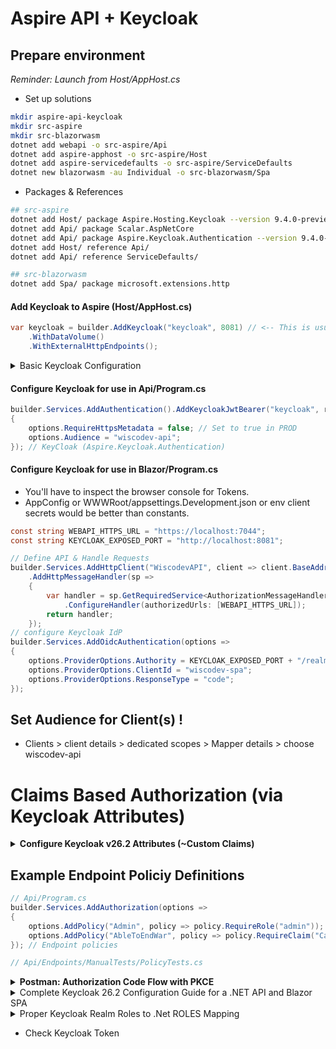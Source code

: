 # Aspire API + Keycloak 

## Prepare environment
*Reminder: Launch from Host/AppHost.cs*

- Set up solutions
```bash
mkdir aspire-api-keycloak
mkdir src-aspire
mkdir src-blazorwasm
dotnet add webapi -o src-aspire/Api
dotnet add aspire-apphost -o src-aspire/Host
dotnet add aspire-servicedefaults -o src-aspire/ServiceDefaults
dotnet new blazorwasm -au Individual -o src-blazorwasm/Spa
```

- Packages & References
```bash
## src-aspire
dotnet add Host/ package Aspire.Hosting.Keycloak --version 9.4.0-preview.1.25378.8
dotnet add Api/ package Scalar.AspNetCore
dotnet add Api/ package Aspire.Keycloak.Authentication --version 9.4.0-preview.1.25378.8 
dotnet add Host/ reference Api/
dotnet add Api/ reference ServiceDefaults/

## src-blazorwasm
dotnet add Spa/ package microsoft.extensions.http
```  

#### Add Keycloak to Aspire (Host/AppHost.cs)
```csharp
var keycloak = builder.AddKeycloak("keycloak", 8081) // <-- This is usually 8080
    .WithDataVolume()
    .WithExternalHttpEndpoints();
```

<details><summary>Basic Keycloak Configuration</summary>  

## Configure Keycloak Instance 
- Ensure Docker is running
- Launch Aspire project
- View keycloak details, scroll down to get default Keycloak credentials
  - KC_BOOTSTRAP_ADMIN_USERNAME : admin
  - KC_BOOTSTRAP_ADMIN_PASSWORD : `QtScMU_s6K7UBfv}KT0N*d`
- Login with admin credentials
- Create new realm `wiscodev` 

###  Keycloak API Client (resource server)
- Create Client
  - General Settings
    - client type: OpenID Connect
    - clientID: `wiscodev-api` 
    - *Remaining fields are optional*
  - Capability Config *(Note: if client authentication is off, it is a public client)*
    - Client authentication & authorization: both off
    - Authentication flow: **un**check all boxes
  - Login Settings
    - All blank
- Client Scopes (from left hand side bar, below clients)
  - Create client scopes (noun:verb || resource:action || namespace:resource:action)
    - **Note:** *The generated `-dedicated` scope is more appropriate for service accounts or rudimentary single-client setups.
    - *Reminder:* Ensure 'include in token scope' is **on**
      - `wiscodev:tests:read`
      - `wiscodev:tests:write`
    - For each scope, click on 'Mappers' tab > 'Configure a new mapper' > select 'Audience'
      - Type: Audience
      - Name `Wiscodev API Developers`
      - Included Client Audience: `wiscodev-api`
      - Leave the rest as default
        - Add to ID token: off
        - Add to access token: ON
        - add to lightweight access token: off
        - Add to token introspection: ON


### Keycloak Blazor SPA Client (resource consumer)
- Create Client
  - General Settings
    - client type: OpenID Connect
    - clientID: `wiscodev-spa`
    - *Remaining fields are optional*
  - Compatibility Config
    - Client authentication & authorization: both off
    - *Check* the box for `Standard flow`, all the others are **un**checked
  - Login Settings
    - Valid redirect URIs: `https://localhost:7059/authentication/login-callback`
    - Valid post logout redirect URIs: `https://localhost:7059/authentication/logout-callback`
    - The rest can be left blank, 'Web origins' will be automatically populated later.
    - click `Client scopes` tab
      - Check the boxes for the two scopes defined earlier and click [Add] > Optional

</details>  


#### Configure Keycloak for use in Api/Program.cs
```csharp
builder.Services.AddAuthentication().AddKeycloakJwtBearer("keycloak", realm: "wiscodev", options =>
{
    options.RequireHttpsMetadata = false; // Set to true in PROD
    options.Audience = "wiscodev-api";
}); // KeyCloak (Aspire.Keycloak.Authentication)
```

#### Configure Keycloak for use in Blazor/Program.cs
- You'll have to inspect the browser console for Tokens. 
- AppConfig or WWWRoot/appsettings.Development.json or env client secrets would be better than constants.
```csharp
const string WEBAPI_HTTPS_URL = "https://localhost:7044";
const string KEYCLOAK_EXPOSED_PORT = "http://localhost:8081";

// Define API & Handle Requests
builder.Services.AddHttpClient("WiscodevAPI", client => client.BaseAddress = new Uri(WEBAPI_HTTPS_URL))
    .AddHttpMessageHandler(sp =>
    {
        var handler = sp.GetRequiredService<AuthorizationMessageHandler>()
            .ConfigureHandler(authorizedUrls: [WEBAPI_HTTPS_URL]); 
        return handler;
    });
// configure Keycloak IdP
builder.Services.AddOidcAuthentication(options =>
{
    options.ProviderOptions.Authority = KEYCLOAK_EXPOSED_PORT + "/realms/wiscodev";
    options.ProviderOptions.ClientId = "wiscodev-spa";
    options.ProviderOptions.ResponseType = "code";
});
```

## Set Audience for Client(s) !
- Clients > client details > dedicated scopes > Mapper details > choose wiscodev-api

# Claims Based Authorization (via Keycloak Attributes)
<details>
  <summary><strong>Configure Keycloak v26.2 Attributes (~Custom Claims)</strong></summary>

  ### 1. Define the Attribute in the User Profile Schema
  This makes the attribute available across the realm.

  1.  Go to **Realm Settings** -> **User profile** tab.
  2.  Click **Create attribute**.
  3.  Fill out the form:
      *   **Attribute[Name]:** `CanCreateWhirledPeas` (Machine-readable name for your API/mappers).
      *   **Display name:** `Can create whirled peas` (Friendly label for the UI).
      *   **Enabled when:** `Always`.
      *   **Required:** `off`.
      *   **Permissions -> Who can view?:** `Admin only`.
      *   **Permissions -> Who can edit?:** `Admin only`.
  4.  Click **Save**. Repeat for other custom claims.

  ### 2. Map User Attribute to the Token
  This ensures the attribute is included in the JWT when a user logs in.

  > **TLDR;** @ Keycloak > Realm > Clients >  Client Scopes > *profile* > Mappers > Add Mapper > User Attribute


  1.  Click the **Client Scopes** tab.
  2.  Click the **`profile`** scope in the list. (will be hyperlinked, if not you're in the wrong view)
  3.  On the `profile` scope's page, click its **Mappers** tab.
  4.  Click **Add mapper** {by configuration / configure a new mapper... depends on prior config}.
  > Steps won't be a 100% match if you have a `-dedicated` client, they're similar though :exclamation: TODO: *clean-up docs*
  5.  Select **By configuration** -> **User Attribute** : *Map a custom user attribute to a token claim*.
  6.  Fill out the form:
      *   **Name:** `CanCreateWhirledPeas` (A descriptive name for this mapper).
      *   **User Attribute:** `CanCreateWhirledPeas` (dropdown to the key from the user profile schema).
      *   **Token Claim Name:** `CanCreateWhirledPeas` (The name of the claim in the JWT).
      *   **Claim JSON Type:** `boolean`
      *   **Add to access token, add to ID token, add to userinfo, add to token introspection:** **ON**
        - The rest are off
  7.  Click **Save**.

  ### 3. Edit the Attribute for a Specific User
  Now you can grant the permission to a user.

  1.  Go to **Users** and select the user to edit.
  2.  On the user's **Details** tab, you will see a new field with the display name you created (e.g., "Can Delete Quote").
  3.  Enter the value (e.g., `true`) and click **Save**.

</details>


## Example Endpoint Policiy Definitions
```csharp
// Api/Program.cs
builder.Services.AddAuthorization(options =>
{
    options.AddPolicy("Admin", policy => policy.RequireRole("admin"));
    options.AddPolicy("AbleToEndWar", policy => policy.RequireClaim("CanCreateWhirledPeas", "true"));
}); // Endpoint policies

// Api/Endpoints/ManualTests/PolicyTests.cs

```


<details>
  <summary><strong>Postman: Authorization Code Flow with PKCE</strong></summary>

  **Notes:**
  - Configure web origins in Keycloak to prevent CORS issues with tools like Scalar. Ex: `https://localhost:7114`

  #### Step 1: Configure Your Keycloak Client for Postman

  First, you need to tell Keycloak about Postman by configuring a client that is allowed to use this flow.

  1.  **Navigate to your Keycloak Realm** and go to **Clients**.
  2.  Create a new client (e.g., `wiscodev-postman`).
  3.  **Ensure Client authentication is OFF**. This configures it as a `public` client, which is correct for a tool like Postman.
  4.  In the client settings, ensure:
      *   **Standard flow:** Must be **ON** / checked.
  5.  **Set the Valid redirect URI:** This is the most critical step. Add the official Postman callback URL:
      *   `https://oauth.pstmn.io/v1/callback`
  6.  **Enable PKCE:** From client details, click **Advanced** tab, scroll down to *Advanced settings* and set **PKCE Code Challenge Method** to **S256**.
  7.  **Save** your client configuration.

  #### Step 2: Configure Authorization in Postman

  Now, configure the authorization settings for your Postman request or collection.

  1.  Go to the **Authorization** tab.
  2.  Select **Type:** **OAuth 2.0**.
  3.  Under **Configure New Token**, fill out the form:
      *   **Grant Type:** **Authorization Code (With PKCE)**.
      *   **Callback URL:** Postman populates this automatically. Check "Authorize using browser". It must match the URL you entered in Keycloak.
      *   **Auth URL:** `https://YOUR_KEYCLOAK_DOMAIN/realms/YOUR_REALM/protocol/openid-connect/auth`
      *   **Access Token URL:** `https://YOUR_KEYCLOAK_DOMAIN/realms/YOUR_REALM/protocol/openid-connect/token`
      *   **Client ID:** The Client ID you set in Keycloak (e.g., `wiscodev-postman`).
      *   **Client Secret:** **Leave this blank.**
      *   **Code Challenge Method:** **SHA-256**.
      *   **Scope:** `openid profile email`
      *   **State:** Leave blank (Postman will generate one).

  #### Step 3: Get the Token

  1.  Click the **Get New Access Token** button.
  2.  A browser window will open to your Keycloak login page. Log in with a user's credentials.
  3.  After login, Keycloak redirects back to Postman, which automatically completes the flow.
  4.  A new window will show the `Access Token`. Click **Use Token**.

  Postman will now automatically add the JWT to the `Authorization` header of your requests as a Bearer token.

```bash
# Get a realm's users:
{{keycloakHostUrl}}/admin/realms/{{realm}}/users
```

</details>

<details><summary>Complete Keycloak 26.2 Configuration Guide for a .NET API and Blazor SPA</summary>


## Complete Keycloak 26.2 Configuration Guide for a .NET API and Blazor SPA

This guide walks through the entire process of setting up a new Keycloak realm to provide authentication and authorization for a distributed system consisting of:
*   A **.NET 9 Web API** (the Resource Server).
*   A **standalone Blazor WebAssembly App** (the SPA Client).

We will use a placeholder name of **"wiscodev"** for the project.

### Section 1: Create the New Realm

This is the top-level container for all your users, clients, and roles.

1.  Log in to your Keycloak Admin Console.
2.  Hover over the realm name in the top-left corner (initially "master") and click **Create Realm**.
3.  **Realm name:** `wiscodev`.
4.  Click **Create**. You will be automatically switched into the new `wiscodev` realm.

### Section 2: Create Hierarchical Realm Roles

These are the business-level roles. We will create them with inheritance (composition) so that higher roles automatically get the permissions of lower ones.

1.  From the left menu, select **Realm Roles**.
2.  Click **Create role**.
    *   **Role name:** `guest`. Click **Save**.
3.  Click **Create role** again.
    *   **Role name:** `user`. Click **Save**.
4.  Click on the newly created `user` role.
    *   Go to the **Associated roles** tab.
    *   In the "Filter by realm roles" box, find and select `guest`.
    *   Click **Add selected**. The `user` role now inherits from `guest`.
5.  Repeat this process for `admin` (inheriting from `user`) and `systemadmin` (inheriting from `admin`).

**Result:** You have a role hierarchy: `guest` -> `user` -> `admin` -> `systemadmin`.

### Section 3: Create Nested Groups and Map Roles

Groups are used to manage users. The group hierarchy will mirror the role hierarchy to enable attribute inheritance.

1.  From the left menu, select **Groups**.
2.  Click **Create group**.
    *   **Name:** `guests`. Click **Create**.
3.  Click on the new `guests` group, go to the **Role Mappings** tab, and assign the `guest` realm role.
4.  Go back to the main **Groups** page. **Select the `guests` group** from the list.
5.  With `guests` selected, click **Create group** to create a child group.
    *   **Name:** `users`. Click **Create**.
6.  Click on the new `users` child group, go to **Role Mappings**, and assign the `user` realm role.
7.  Repeat this process, always selecting the parent group first before creating the child:
    *   Create `admins` as a child of `users` and map the `admin` role to it.
    *   Create `systemadmins` as a child of `admins` and map the `systemadmin` role to it.

**Result:** You have a group hierarchy that mirrors your role hierarchy.

### Section 4: Assign Granular Permissions as Group Attributes

This is the source of truth for your fine-grained claims.

1.  Navigate to **Groups**.
2.  Select the **`guests`** group, go to the **Attributes** tab, and add:
    *   **Key:** `CanReadQuote`
    *   **Value:** `true`
    *   Click **Save**.
3.  Select the **`users`** group, go to the **Attributes** tab, and add:
    *   **Key:** `CanCreateQuote`
    *   **Value:** `true`
    *   Click **Save**.
4.  Select the **`admins`** group, go to the **Attributes** tab, and add:
    *   **Key:** `CanDeleteQuote`
    *   **Value:** `true`
    *   Click **Save**.

**Result:** A user placed in the `admins` group will now inherit all three attributes from its parent chain.

### Section 5: Configure the Clients

You need two separate clients: one to represent the API and one for the Blazor app.

#### A. The Web API Client (`wiscodev-api`)

This client exists almost exclusively to be an **audience**. It is a passive resource server.

1.  Navigate to **Clients** and click **Create client**.
2.  **Client ID:** `wiscodev-api`. Click **Next**.
3.  On the "Capability config" screen, **leave all toggles OFF**.
    *   `Client authentication`: **OFF**.
    *   All authorization flows should be disabled.
4.  Click **Save**. That's it. This client is done.

#### B. The Blazor SPA Client (`wiscodev-spa`)

This is the active public client that will initiate logins.

1.  Navigate to **Clients** and click **Create client**.
2.  **Client ID:** `wiscodev-spa`. Click **Next**.
3.  **Capability config:**
    *   `Client authentication`: **OFF** (This makes it a public client).
    *   `Standard flow`: **ON** (This enables the OIDC Authorization Code Flow).
    *   Leave all other flows disabled.
4.  Click **Next**.
5.  **Login settings:**
    *   **Valid redirect URIs:** `http://localhost:5000/authentication/login-callback` (Replace port if necessary). Add any other production URLs later.
    *   **Web origins:** `http://localhost:5000`. This is crucial for preventing CORS errors.
6.  Click **Save**.
7.  After saving, go to the **Advanced** tab of the `wiscodev-spa` client.
8.  Set **PKCE Code Challenge Method** to `S256`.
9.  Click **Save**.

### Section 6: Configure Mappers (The Bridge)

This is the final and most important step, where you configure what goes inside the JWT.

#### A. Flatten Realm Roles for .NET Compatibility

1.  From the main menu, go to **Client Scopes**.
2.  Click on the built-in scope named **`roles`**.
3.  Go to the **Mappers** tab.
4.  Click on the mapper named `realm roles`.
5.  Change the **Token Claim Name** from `realm_access.roles` to simply **`roles`**.
6.  Turn **Add to ID token** to **ON**. (The Blazor app needs this to see roles).
7.  Ensure **Add to access token** is also **ON**.
8.  Click **Save**.

#### B. Configure Mappers for the SPA Client

These mappers will be added to the SPA's dedicated scope to ensure they only apply when logging in through this client.

1.  Navigate to **Clients** -> **`wiscodev-spa`** -> **Client Scopes** tab.
2.  Click on the scope named **`wiscodev-spa-dedicated`**.
3.  Click the **Add Mapper** button.

**Mapper 1: Add API Audience (`aud`)**
1.  Click **Add mapper** -> **By configuration** -> **Audience**.
2.  **Name:** `api-audience`.
3.  **Included Client Audience:** Select `wiscodev-api` from the dropdown.
4.  **Add to access token:** **ON**.
5.  Click **Save**.

**Mapper 2: Map Group Attributes to Claims**
You must create one mapper for each permission attribute.

1.  Click **Add mapper** -> **By configuration** -> **User Attribute**.
2.  Configure for `CanReadQuote`:
    *   **Name:** `CanReadQuote`
    *   **User Attribute:** `CanReadQuote`
    *   **Token Claim Name:** `CanReadQuote`
    *   **Claim JSON Type:** `boolean`
    *   **Add to access token:** **ON**
3.  Click **Save**.
4.  **Repeat this process**, creating two more `User Attribute` mappers for `CanCreateQuote` and `CanDeleteQuote`.

---

### Verification

Your Keycloak realm is now fully configured. To verify, create a test user and add them to the `admins` group. Use the Postman or Scalar flow for the `wiscodev-spa` client to get an access token. Decode the JWT using a tool like [jwt.io](https://jwt.io).

The decoded payload should contain:

```json
{
  ...
  "aud": [
    "wiscodev-api",
    "account"
  ],
  "roles": [
    "guest",
    "user",
    "admin"
  ],
  "CanReadQuote": true,
  "CanCreateQuote": true,
  "CanDeleteQuote": true,
  ...
}
```

This token is now perfectly formed for consumption by both your Blazor SPA (which will use the `roles` claim) and your .NET API (which will use the `aud` and granular `Can...` claims).

</details>


<details><summary>Proper Keycloak Realm Roles to .Net ROLES Mapping</summary>

Correct Keycloak UI Path for Realm Roles → Top-Level role Claim
1. You want your realm roles to appear as a top-level claim (role) in the JWT.
2. Realm roles are defined at the realm level (not client roles).
(Can also map roles to clients, but that's not the focus here.))

You add mappers to a Client Scope (usually the -dedicated scope for your client).
You do NOT add mappers to the client itself, but to the client’s assigned scope.
Step-by-Step: Add Mapper for Realm Roles in wiscodev-api
Clients → Select wiscodev-api

Client Scopes tab → Find or select wiscodev-api-dedicated

Click on wiscodev-api-dedicated to edit it.
Mappers tab (within the client scope) → Add Mapper

Click Add Mapper.
You will see:
From predefined mappers
By configuration
Best Practice: Use “By configuration”

“Predefined mappers” is for built-in defaults, but for custom flattening of realm roles, choose By configuration.
Mapper Settings
Mapper Type: User Realm Role
Name: role (or roles)
Token Claim Name: role
Claim JSON Type: String
Add to ID token: ON (for SPA clients)
Add to Access token: ON (for API clients)
Multivalued: ON
Repeat for wiscodev-spa
Do the same for the wiscodev-spa-dedicated client scope.
This ensures your SPA and API tokens both have top-level role claims.
Summary Table
Step	Action
Clients → Select client	wiscodev-api
Client Scopes → Select client scope (dedicated)	wiscodev-api-dedicated
Client Scope → Mappers tab → Add Mapper	By configuration
Mapper Type	User Realm Role
Token Claim Name	role
Multivalued	ON
Add to Access/ID token	ON
Result
Your JWT will now include:
JSON
"role": [
  "SystemAdmin",
  "Admin",
  ...
]
.NET 9 will recognize these as role claims, enabling [Authorize(Roles="SystemAdmin")] and .RequireRole("SystemAdmin").
References

Use the Client Scope → Mappers → Add Mapper (By configuration) path.
Select User Realm Role as the type.
Repeat for SPA and API client scopes.
</details>


- Check Keycloak Token